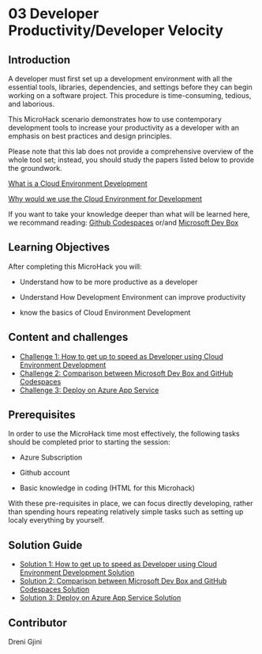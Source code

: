 # **03 Developer Productivity/Developer Velocity**

## Introduction

A developer must first set up a development environment with all the essential tools, libraries, dependencies, and settings before they can begin working on a software project. This procedure is time-consuming, tedious, and laborious.

This MicroHack scenario demonstrates how to use contemporary development tools to increase your productivity as a developer with an emphasis on best practices and design principles.

Please note that this lab does not provide a comprehensive overview of the whole tool set; instead, you should study the papers listed below to provide the groundwork.

[What is a Cloud Environment Development](https://www.cloudshare.com/virtual-it-labs-glossary/cloud-development-environment/) 

[Why would we use the Cloud Environment for Development](https://www.itprotoday.com/development-techniques-and-management/who-needs-or-doesn-t-need-cloud-ides) 

 

If you want to take your knowledge deeper than what will be learned here, we recommand reading: 
[Github Codespaces](https://docs.github.com/en/codespaces) or/and  [Microsoft Dev Box](https://learn.microsoft.com/en-us/azure/dev-box/) 


## Learning Objectives

After completing this MicroHack you will: 

- Understand how to be more productive as a developer  

- Understand How Development Environment can improve productivity 

- know the basics of Cloud Environment Development 

## **Content and challenges**

- [Challenge 1: How to get up to speed as Developer using Cloud Environment Development](challenges/01-How-to-get-up-to-speed-as-Developer-using-Cloud-Environment-Development.md)
- [Challenge 2: Comparison between Microsoft Dev Box and GitHub Codespaces](challenges/02-Comparison-between-Microsoft-Dev-Box-and-Github-Codespaces.md)
- [Challenge 3: Deploy on Azure App Service](challenges/03-Deploy-on-Azure-App-Service.md)

## Prerequisites

In order to use the MicroHack time most effectively, the following tasks should be completed prior to starting the session: 

- Azure Subscription 

- Github account 

- Basic knowledge in coding (HTML for this Microhack) 

With these pre-requisites in place, we can focus directly developing, rather than spending hours repeating relatively simple tasks such as setting up localy everything by yourself. 

## **Solution Guide**

- [Solution 1: How to get up to speed as Developer using Cloud Environment Development Solution](solutionguide/01-How-to-get-up-to-speed-as-Developer-using-Cloud-Environment-Development-Solution.md)
- [Solution 2: Comparison between Microsoft Dev Box and GitHub Codespaces Solution](solutionguide/02-Comparison-between-Microsoft-Dev-Box-and-Github-Codespaces-Solution.md)
- [Solution 3: Deploy on Azure App Service Solution](solutionguide/03-Deploy-on-Azure-App-Service-Solution.md)


## Contributor 

Dreni Gjini 

